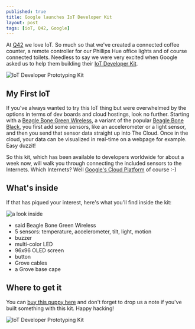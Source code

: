 ```yaml
---
published: true
title: Google launches IoT Developer Kit
layout: post
tags: [ioT, Q42, Google]
---
```

At [Q42](http://www.q42.com) we love IoT. So much so that we've created a connected coffee counter, a remote controller for our Phillips Hue office lights and of course connected toilets. Needless to say we were very excited when Google asked us to help them building their [IoT Developer Kit](https://cloud.google.com/solutions/iot/kit/).

![IoT Developer Prototyping Kit](https://www.seeedstudio.com/upload/image/20160913/1473731372346783.jpg)

## My First IoT

If you've always wanted to try this IoT thing but were overwhelmed by the options in terms of dev boards and cloud hostings, look no further.
Starting with a [Beagle Bone Green Wireless](https://beagleboard.org/green-wireless), a variant of the popular [Beagle Bone Black](https://beagleboard.org/black), you first add some sensors, like an accelerometer or a light sensor, and then you send that sensor data straight up into The Cloud. Once in the cloud, your data can be visualized in real-time on a webpage for example.
Easy duzzit!

So this kit, which has been available to developers worldwide for about a week now, will walk you through connecting the included sensors to the Internets. Which Internets? Well [Google's Cloud Platform](https://cloud.google.com/) of course :-)

## What's inside
If that has piqued your interest, here's what you'll find inside the kit:

![a look inside](https://statics3.seeedstudio.com/seeed/img/2016-06/8x2YakiOAIR9FrZ3wox1Vklh.jpg)

 - said Beagle Bone Green Wireless
 - 5 sensors: temperature, accelerometer, tilt, light, motion
 - buzzer
 - multi-color LED
 - 96x96 OLED screen
 - button
 - Grove cables
 - a Grove base cape

## Where to get it
You can [buy this puppy here](https://www.seeedstudio.com/item_detail.html?p_id=2684) and don't forget to drop us a note if you've built something with this kit. Happy hacking!

![IoT Developer Prototyping Kit](https://cloud.google.com/images/iot/iot-lead-graphic-2x.png)
